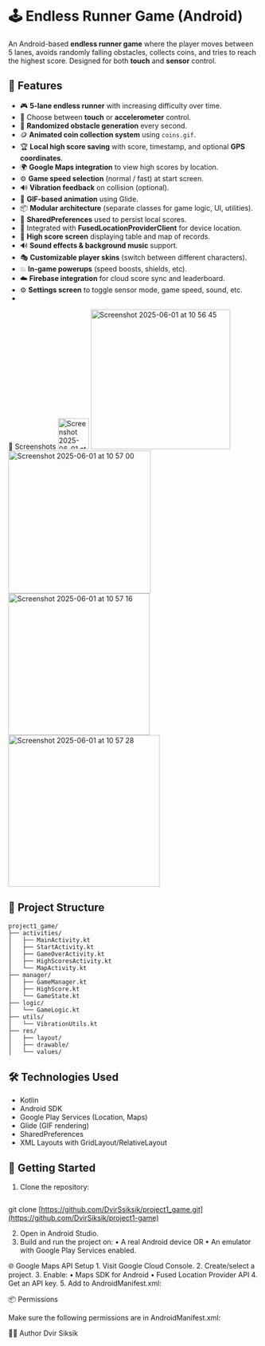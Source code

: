 # 🕹️ Endless Runner Game (Android)

An Android-based **endless runner game** where the player moves between 5 lanes, avoids randomly falling obstacles, collects coins, and tries to reach the highest score. Designed for both **touch** and **sensor** control.

## 📱 Features

- 🎮 **5-lane endless runner** with increasing difficulty over time.
- 📲 Choose between **touch** or **accelerometer** control.
- 🧱 **Randomized obstacle generation** every second.
- 🪙 **Animated coin collection system** using `coins.gif`.
- 🏆 **Local high score saving** with score, timestamp, and optional **GPS coordinates**.
- 🌍 **Google Maps integration** to view high scores by location.
- ⚙️ **Game speed selection** (normal / fast) at start screen.
- 🔊 **Vibration feedback** on collision (optional).
- 🎨 **GIF-based animation** using Glide.
- 📦 **Modular architecture** (separate classes for game logic, UI, utilities).
- 🧩 **SharedPreferences** used to persist local scores.
- 📍 Integrated with **FusedLocationProviderClient** for device location.
- 💾 **High score screen** displaying table and map of records.
- 🔊 **Sound effects & background music** support.
- 🎭 **Customizable player skins** (switch between different characters).
- 💥 **In-game powerups** (speed boosts, shields, etc).
- ☁️ **Firebase integration** for cloud score sync and leaderboard.
- ⚙️ **Settings screen** to toggle sensor mode, game speed, sound, etc.
- 
📸 Screenshots
<img width="62" alt="Screenshot 2025-06-01 at 10 56 34" src="https://github.com/user-attachments/assets/e84751e4-3457-4cb9-b1e4-68630bf02522" />
<img width="280" alt="Screenshot 2025-06-01 at 10 56 45" src="https://github.com/user-attachments/assets/33b1803b-20e7-4906-9f37-0c5d18dee9d4" />
<img width="286" alt="Screenshot 2025-06-01 at 10 57 00" src="https://github.com/user-attachments/assets/25b17dcd-3383-408c-b54f-59492d85c69a" />
<img width="284" alt="Screenshot 2025-06-01 at 10 57 16" src="https://github.com/user-attachments/assets/d14a645f-10c8-4471-a9a1-3d2091763e23" />
<img width="304" alt="Screenshot 2025-06-01 at 10 57 28" src="https://github.com/user-attachments/assets/47ba6097-6360-4c71-b459-af3f1ed24aaf" />
## 🧱 Project Structure

```plaintext
project1_game/
├── activities/
│   ├── MainActivity.kt
│   ├── StartActivity.kt
│   ├── GameOverActivity.kt
│   ├── HighScoresActivity.kt
│   └── MapActivity.kt
├── manager/
│   ├── GameManager.kt
│   ├── HighScore.kt
│   └── GameState.kt
├── logic/
│   └── GameLogic.kt
├── utils/
│   └── VibrationUtils.kt
├── res/
│   ├── layout/
│   ├── drawable/
│   └── values/
```

## 🛠️ Technologies Used

- Kotlin
- Android SDK
- Google Play Services (Location, Maps)
- Glide (GIF rendering)
- SharedPreferences
- XML Layouts with GridLayout/RelativeLayout

## 🚀 Getting Started

1. Clone the repository:
   ```bash
  git clone [https://github.com/DvirSsiksik/project1_game.git](https://github.com/DvirSiksik/project1-game)
  
2.	Open in Android Studio.
3.	Build and run the project on:
	•	A real Android device OR
	•	An emulator with Google Play Services enabled.

🌐 Google Maps API Setup
	1.	Visit Google Cloud Console.
	2.	Create/select a project.
	3.	Enable:
	•	Maps SDK for Android
	•	Fused Location Provider API
	4.	Get an API key.
	5.	Add to AndroidManifest.xml:

<meta-data
    android:name="com.google.android.geo.API_KEY"
    android:value="YOUR_API_KEY_HERE" />


📦 Permissions

Make sure the following permissions are in AndroidManifest.xml:

<uses-permission android:name="android.permission.ACCESS_FINE_LOCATION"/>
<uses-permission android:name="android.permission.ACCESS_COARSE_LOCATION"/>


  👨‍💻 Author
  Dvir Siksik









